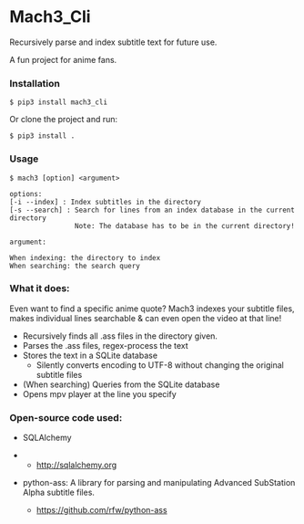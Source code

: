 # Mach3_Cli

Recursively parse and index subtitle text for future use.

A fun project for anime fans.


### Installation

    $ pip3 install mach3_cli
    
Or clone the project and run:

    $ pip3 install .

### Usage

```
$ mach3 [option] <argument>

options:
[-i --index] : Index subtitles in the directory
[-s --search] : Search for lines from an index database in the current directory
                Note: The database has to be in the current directory!

argument:

When indexing: the directory to index
When searching: the search query
```
    
### What it does:

Even want to find a specific anime quote? Mach3 indexes your subtitle files, makes individual lines searchable & can even open the video at that line!

* Recursively finds all .ass files in the directory given.
* Parses the .ass files, regex-process the text
* Stores the text in a SQLite database
    * Silently converts encoding to UTF-8 without changing the original subtitle files
* (When searching) Queries from the SQLite database
* Opens mpv player at the line you specify

### Open-source code used:

* SQLAlchemy

* * <http://sqlalchemy.org>

* python-ass: A library for parsing and manipulating Advanced SubStation Alpha subtitle files.

  * https://github.com/rfw/python-ass
